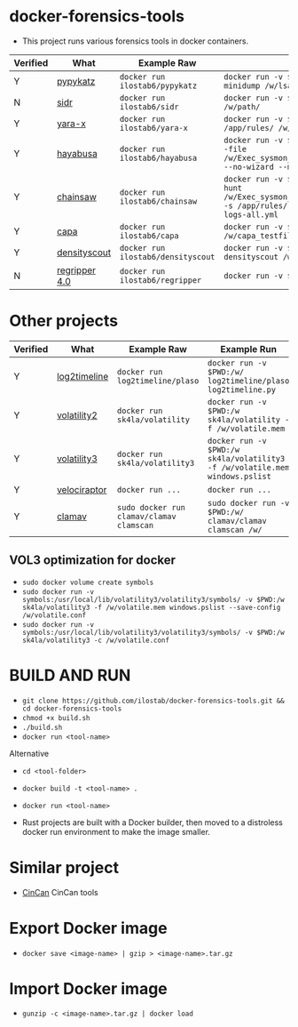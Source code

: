 # docker-forensics-tools
- This project runs various forensics tools in docker containers.

| Verified | What | Example Raw | Example Run |
|---|---|---|---|
| Y | [pypykatz](https://github.com/skelsec/pypykatz) | `docker run ilostab6/pypykatz` | `docker run -v $(pwd)::/w/ ilostab6/pypykatz lsa minidump /w/lsa.dump` |
| N | [sidr](https://github.com/strozfriedberg/sidr) | `docker run ilostab6/sidr` | `docker run -v $(pwd):/w/ ilostab6/sidr -f json /w/path/` |
| Y | [yara-x](https://virustotal.github.io/yara-x/docs/intro/getting-started/) | `docker run ilostab6/yara-x` | `docker run -v $(pwd):/w/ ilostab6/yara-x yr scan /app/rules/ /w/capa_testfile.exe_` |
| Y | [hayabusa](https://github.com/Yamato-Security/hayabusa) | `docker run ilostab6/hayabusa` | `docker run -v $(pwd):/w/ h-dv hayabusa csv-timeline --file /w/Exec_sysmon_meterpreter_reversetcp_msipackage.evtx --no-wizard --min-level high` |
| Y | [chainsaw](https://github.com/WithSecureLabs/chainsaw) | `docker run ilostab6/chainsaw` | `docker run -v $(pwd):/w/ ilostab6/chainsaw chainsaw hunt /w/Exec_sysmon_meterpreter_reversetcp_msipackage.evtx -s /app/rules/ --mapping /app/mappings/sigma-event-logs-all.yml` |
| Y | [capa](https://github.com/mandiant/capa) | `docker run ilostab6/capa` | `docker run -v $(pwd):/w/ ilostab6/capa /w/capa_testfile.exe_ -r /app/rules/ -s /app/sigs/` |
| Y | [densityscout](https://www.sans.org/blog/finding-unknown-malware-with-densityscout/) | `docker run ilostab6/densityscout` | `docker run -v $(pwd):/w/ ilostab6/densityscout densityscout /w/capa_testfile.exe_` |
| N | [regripper 4.0](https://github.com/keydet89/RegRipper4.0) | `docker run ilostab6/regripper` | `docker run -v $(pwd):/w/ ilostab6/regripper` |

# Other projects
| Verified | What | Example Raw | Example Run |
|---|---|---|---|
| Y | [log2timeline](https://plaso.readthedocs.io/en/latest/sources/user/Installing-with-docker.html) | `docker run log2timeline/plaso` | `docker run -v $PWD:/w/ log2timeline/plaso log2timeline.py` |
| Y | [volatility2](https://github.com/sk4la/volatility3-docker) | `docker run sk4la/volatility` | `docker run -v $PWD:/w sk4la/volatility -f /w/volatile.mem` |
| Y | [volatility3](https://github.com/sk4la/volatility3-docker) | `docker run sk4la/volatility3` | `docker run -v $PWD:/w sk4la/volatility3 -f /w/volatile.mem windows.pslist` |
| Y | [velociraptor](https://github.com/weslambert/velociraptor-docker) | `docker run ...` | `docker run ...` |
| Y | [clamav](https://github.com/Cisco-Talos/clamav) | `sudo docker run clamav/clamav clamscan` | `sudo docker run -v $PWD:/w/ clamav/clamav clamscan /w/` |

## VOL3 optimization for docker
- `sudo docker volume create symbols`
- `sudo docker run -v symbols:/usr/local/lib/volatility3/volatility3/symbols/ -v $PWD:/w sk4la/volatility3 -f /w/volatile.mem windows.pslist --save-config /w/volatile.conf`
- `sudo docker run -v symbols:/usr/local/lib/volatility3/volatility3/symbols/ -v $PWD:/w sk4la/volatility3 -c /w/volatile.conf`

# BUILD AND RUN
- `git clone https://github.com/ilostab/docker-forensics-tools.git && cd docker-forensics-tools`
- `chmod +x build.sh`
- `./build.sh`
- `docker run <tool-name>`

Alternative
- `cd <tool-folder>`
- `docker build -t <tool-name> .`
- `docker run <tool-name>`

- Rust projects are built with a Docker builder, then moved to a distroless docker run environment to make the image smaller.

# Similar project
- [CinCan](https://gitlab.com/CinCan/tools) CinCan tools

# Export Docker image 
- `docker save <image-name> | gzip > <image-name>.tar.gz`

# Import Docker image 
- `gunzip -c <image-name>.tar.gz | docker load` 
